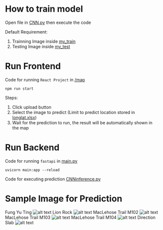# How to train model

Open file in [CNN.py](https://github.com/Marman82/Location-Analyzer-FYP/blob/main/analyzer/CNN.py) then execute the code

Default Requirement:

1. Trainning Image inside [my_train](https://github.com/Marman82/Location-Analyzer-FYP/tree/main/analyzer/TrainningSet/my_train/my_train)
2. Testing Image inside [my_test](https://github.com/Marman82/Location-Analyzer-FYP/tree/main/analyzer/TrainningSet/my_test/my_test)

# Run Frontend

Code for running `React Project` in [/map](https://github.com/Marman82/Location-Analyzer-FYP/tree/main/map)

```
npm run start
```

Steps:

1. Click upload button
2. Select the image to predict (Limit to predict location stored in [longlat.xlsx](https://github.com/Marman82/Location-Analyzer-FYP/blob/main/analyzer/longlat.xlsx))
3. Wait for the prediction to run, the result will be automatically shown in the map

# Run Backend

Code for running `fastapi` in [main.py](https://github.com/Marman82/Location-Analyzer-FYP/blob/main/analyzer/main.py)

```
uvicorn main:app --reload
```

Code for executing prediction [CNNinference.py](https://github.com/Marman82/Location-Analyzer-FYP/blob/main/analyzer/CNNinference.py)

# Sample Image for Prediction

Fung Yu Ting
![alt text](<https://github.com/Marman82/Location-Analyzer-FYP/blob/main/analyzer/SamplePredImage/FungYuTing(1).jpg>)
Lion Rock
![alt text](<https://github.com/Marman82/Location-Analyzer-FYP/blob/main/analyzer/SamplePredImage/LIONROCK(2).jpg>)
MacLehose Trail M102
![alt text](<https://github.com/Marman82/Location-Analyzer-FYP/blob/main/analyzer/SamplePredImage/M102(2).jpg>)
MacLehose Trail M103
![alt text](<https://github.com/Marman82/Location-Analyzer-FYP/blob/main/analyzer/SamplePredImage/M103(7).jpg>)
MacLehose Trail M104
![alt text](<https://github.com/Marman82/Location-Analyzer-FYP/blob/main/analyzer/SamplePredImage/M104(4).jpg>)
Direction Slab
![alt text](<https://github.com/Marman82/Location-Analyzer-FYP/blob/main/analyzer/SamplePredImage/DirectionSlab(1).jpg>)
